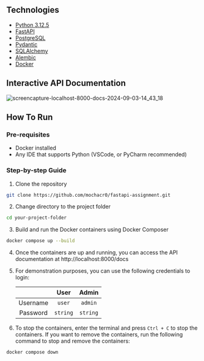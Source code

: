 ## Technologies

- [Python 3.12.5](https://www.python.org/)
- [FastAPI](https://fastapi.tiangolo.com/)
- [PostgreSQL](https://www.postgresql.org/)
- [Pydantic](https://pydantic-docs.helpmanual.io/)
- [SQLAlchemy](https://www.sqlalchemy.org/)
- [Alembic](https://alembic.sqlalchemy.org/en/latest/)
- [Docker](https://www.docker.com/)

## Interactive API Documentation

![screencapture-localhost-8000-docs-2024-09-03-14_43_18](https://github.com/user-attachments/assets/04f88e6c-67ba-406f-af5a-5570ebf70a7f)


## How To Run

### Pre-requisites

- Docker installed
- Any IDE that supports Python (VSCode, or PyCharm recommended)

### Step-by-step Guide

1. Clone the repository

```bash
git clone https://github.com/mochacr0/fastapi-assignment.git
```

2. Change directory to the project folder

```bash
cd your-project-folder
```

3. Build and run the Docker containers using Docker Composer

```bash
docker compose up --build
```

4. Once the containers are up and running, you can access the API documentation at http://localhost:8000/docs


5. For demonstration purposes, you can use the following credentials to login:

   |          |   User   |  Admin   | 
   | :-------:|:--------:|:--------:| 
   | Username |  `user`  | `admin`  |
   | Password | `string` | `string` |

6. To stop the containers, enter the terminal and press `Ctrl + C` to stop the containers. If you want to remove the
   containers, run the following command to stop and remove the containers:

```bash
docker compose down
```

 


